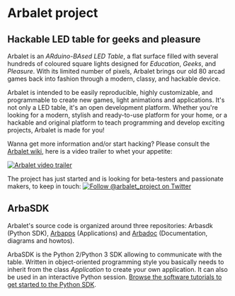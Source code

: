 # Arbalet project
## Hackable LED table for geeks and pleasure
Arbalet is an *ARduino-BAsed LED Table*, a flat surface filled with several hundreds of coloured square lights designed for _Education_, _Geeks_, and _Pleasure_. With its limited number of pixels, Arbalet brings our old 80 arcad games back into fashion through a modern, classy, and hackable device.

Arbalet is intended to be easily reproducible, highly customizable, and programmable to create new games, light animations and applications. It's not only a LED table, it's an open development platform. Whether you're looking for a modern, stylish and ready-to-use platform for your home, or a hackable and original platform to teach programming and develop exciting projects, Arbalet is made for you!

Wanna get more information and/or start hacking? Please consult the [Arbalet wiki](https://github.com/arbalet-project/arbadoc/wiki), here is a video trailer to whet your appetite:

[![Arbalet video trailer](https://raw.githubusercontent.com/arbalet-project/arbadoc/master/pics/vimeo_snapshot.jpeg)](https://vimeo.com/arbalet/1)

The project has just started and is looking for beta-testers and passionate makers, to keep in touch: [![Follow @arbalet_project on Twitter](https://raw.githubusercontent.com/arbalet-project/arbadoc/master/graphical_elements/twitter.png)](https://twitter.com/arbalet_project)

## ArbaSDK
Arbalet's source code is organized around three repositories: Arbasdk (Python SDK), [Arbapps](https://github.com/arbalet-project/arbapps) (Applications) and [Arbadoc](https://github.com/arbalet-project/arbadoc) (Documentation, diagrams and howtos).

ArbaSDK is the Python 2/Python 3 SDK allowing to communicate with the table. Written in object-oriented programming style you basically needs to inherit from the class *Application* to create your own application. It can also be used in an interactive Python session. [Browse the software tutorials to get started to the Python SDK](https://github.com/arbalet-project/arbadoc/wiki/Software-tutorials).
